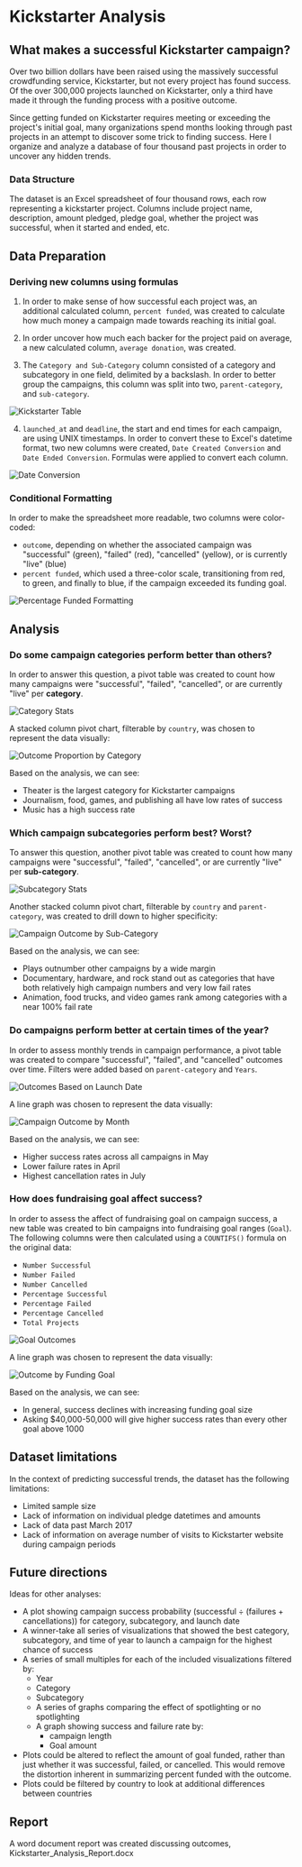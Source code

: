 # Kickstarter Analysis
## What makes a successful Kickstarter campaign?
Over two billion dollars have been raised using the massively successful crowdfunding service, Kickstarter, but not every project has found success. Of the over 300,000 projects launched on Kickstarter, only a third have made it through the funding process with a positive outcome.

Since getting funded on Kickstarter requires meeting or exceeding the project's initial goal, many organizations spend months looking through past projects in an attempt to discover some trick to finding success. Here I organize and analyze a database of four thousand past projects in order to uncover any hidden trends.

### Data Structure
The dataset is an Excel spreadsheet of four thousand rows, each row representing a kickstarter project. Columns include project name, description, amount pledged, pledge goal, whether the project was successful, when it started and ended, etc.

## Data Preparation
### Deriving new columns using formulas
1. In order to make sense of how successful each project was, an additional calculated column, `percent funded`, was created to calculate how much money a campaign made towards reaching its initial goal.

2. In order uncover how much each backer for the project paid on average, a new calculated column, `average donation`, was created.

3. The `Category and Sub-Category` column consisted of a category and subcategory in one field, delimited by a backslash. In order to better group the campaigns, this column was split into two, `parent-category`, and `sub-category`.

![Kickstarter Table](Images/FullTable.PNG)

4. `launched_at` and `deadline`, the start and end times for each campaign, are using UNIX timestamps. In order to convert these to Excel's datetime format, two new columns were created, `Date Created Conversion` and `Date Ended Conversion`. Formulas were applied to convert each column.

![Date Conversion](Images/DateConversion.PNG)

### Conditional Formatting
In order to make the spreadsheet more readable, two columns were color-coded:
* `outcome`, depending on whether the associated campaign was "successful" (green), "failed" (red), "cancelled" (yellow), or is currently "live" (blue)
* `percent funded`, which used a three-color scale, transitioning from red, to green, and finally to blue, if the campaign exceeded its funding goal.

![Percentage Funded Formatting](Images/PercentageFundedFormat.PNG)

## Analysis
### Do some campaign categories perform better than others?
In order to answer this question, a pivot table was created to count how many campaigns were "successful", "failed", "cancelled", or are currently "live" per **category**.

![Category Stats](Images/CategoryStats.PNG)

A stacked column pivot chart, filterable by `country`, was chosen to represent the data visually:

![Outcome Proportion by Category](Images/outcome_by_category.png)

Based on the analysis, we can see:
* Theater is the largest category for Kickstarter campaigns
* Journalism, food, games, and publishing all have low rates of success
* Music has a high success rate 

### Which campaign subcategories perform best? Worst?
To answer this question, another pivot table was created to count how many campaigns were "successful", "failed", "cancelled", or are currently "live" per **sub-category**.

![Subcategory Stats](Images/SubcategoryStats.PNG)

Another stacked column pivot chart, filterable by `country` and `parent-category`, was created to drill down to higher specificity:

![Campaign Outcome by Sub-Category](Images/outcome_by_subcategory.png)

Based on the analysis, we can see:
* Plays outnumber other campaigns by a wide margin
* Documentary, hardware, and rock stand out as categories that have both relatively high campaign numbers and very low fail rates
* Animation, food trucks, and video games rank among categories with a near 100% fail rate

### Do campaigns perform better at certain times of the year?
In order to assess monthly trends in campaign performance, a pivot table was created to compare "successful", "failed", and "cancelled" outcomes over time. Filters were added based on `parent-category` and `Years`.

![Outcomes Based on Launch Date](Images/LaunchDateOutcomes.PNG)

A line graph was chosen to represent the data visually:

![Campaign Outcome by Month](Images/outcome_by_date.png)

Based on the analysis, we can see:
* Higher success rates across all campaigns in May
* Lower failure rates in April
* Highest cancellation rates in July

### How does fundraising goal affect success?
In order to assess the affect of fundraising goal on campaign success, a new table was created to bin campaigns into fundraising goal ranges (`Goal`). The following columns were then calculated using a `COUNTIFS()` formula on the original data:
* `Number Successful`
* `Number Failed`
* `Number Cancelled`
* `Percentage Successful`
* `Percentage Failed`
* `Percentage Cancelled`
* `Total Projects`

![Goal Outcomes](Images/GoalOutcomes.PNG)

A line graph was chosen to represent the data visually:

![Outcome by Funding Goal](Images/outcome_by_goal.png)

Based on the analysis, we can see:
* In general, success declines with increasing funding goal size
* Asking $40,000-50,000 will give higher success rates than every other goal above 1000


## Dataset limitations
In the context of predicting successful trends, the dataset has the following limitations:

* Limited sample size
* Lack of information on individual pledge datetimes and amounts
* Lack of data past March 2017
* Lack of information on average number of visits to Kickstarter website during campaign periods

## Future directions
Ideas for other analyses:

* A plot showing campaign success probability (successful ÷ (failures + cancellations)) for category, subcategory, and launch date
* A winner-take all series of visualizations that showed the best category, subcategory, and time of year to launch a campaign for the highest chance of success
* A series of small multiples for each of the included visualizations filtered by:
    * Year
    * Category
    * Subcategory
    * A series of graphs comparing the effect of spotlighting or no spotlighting
    * A graph showing success and failure rate by:
        * campaign length
        * Goal amount
* Plots could be altered to reflect the amount of goal funded, rather than just whether it was successful, failed, or cancelled. This would remove the distortion inherent in summarizing percent funded with the outcome.
* Plots could be filtered by country to look at additional differences between countries

## Report
A word document report was created discussing outcomes, Kickstarter_Analysis_Report.docx

